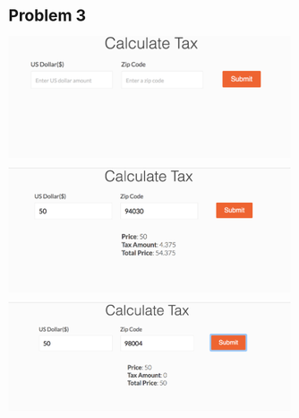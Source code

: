 # Problem 3

![Alt text](./imgs/step1.png)

![Alt text](./imgs/step2.png)

![Alt text](./imgs/step3.png)
